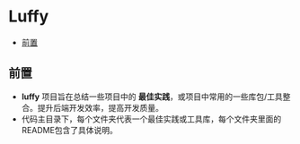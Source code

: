 # Luffy

* [前置](#前置)
 

## 前置
* __luffy__ 项目旨在总结一些项目中的 __最佳实践__，或项目中常用的一些库包/工具整合。提升后端开发效率，提高开发质量。
* 代码主目录下，每个文件夹代表一个最佳实践或工具库，每个文件夹里面的README包含了具体说明。


